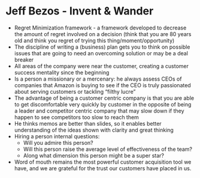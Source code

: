 # Jeff Bezos - Invent & Wander

- Regret Minimization framework - a framework developed to decrease the amount of regret involved on a decision (think that you are 80 years old and think you regret of trying this thing/moment/opportunity)
- The discipline of writing a (business) plan gets you to think on possible issues that are going to need an overcoming solution or may be a deal breaker
- All areas of the company were near the customer, creating a customer success mentality since the beginning 
- Is a person a missionary or a mercenary: he always assess CEOs of companies that Amazon is buying to see if the CEO is truly passionated about serving customers or tackling “filthy lucre”
- The advantage of being a customer centric company is that you are able to get discomfortable very quickly by customer in the opposite of being a leader and competitor centric company that may slow down if they happen to see competitors too slow to reach them
- He thinks memos are better than slides, so it enables better understanding of the ideas shown with clarity and great thinking
- Hiring a person internal questions:
    - Will you admire this person?
    - Will this person raise the average level of effectiveness of the team?
    - Along what dimension this person might be a super star?
- Word of mouth remains the most powerful customer acquisition tool we have, and we are grateful for the trust our customers have placed in us.
